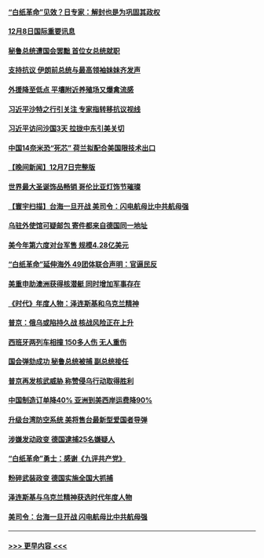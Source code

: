 #### [“白纸革命”见效？日专家：解封也是为巩固其政权](../pages/prog202/a103593458.md?t=12082201) 
#### [12月8日国际重要讯息](../pages/prog202/a103593451.md?t=12082201) 
#### [秘鲁总统遭国会罢黜 首位女总统就职](../pages/prog202/a103593454.md?t=12082201) 
#### [支持抗议 伊朗前总统与最高领袖妹妹齐发声](../pages/prog202/a103593433.md?t=12082201) 
#### [外援降至低点 平壤附近养殖场又爆禽流感](../pages/prog202/a103593440.md?t=12082201) 
#### [习近平沙特之行引关注 专家指转移抗议视线](../pages/prog202/a103593437.md?t=12082201) 
#### [习近平访问沙国3天 拉拢中东引美关切](../pages/prog202/a103593347.md?t=12082201) 
#### [中国14奈米恐“死芯” 荷兰拟配合美国限技术出口](../pages/prog202/a103593339.md?t=12082201) 
#### [【晚间新闻】12月7日完整版](../pages/prog202/a103593257.md?t=12082201) 
#### [世界最大圣诞饰品畅销 哥伦比亚灯饰节璀璨](../pages/prog202/a103593254.md?t=12082201) 
#### [【寰宇扫描】台海一旦开战 美司令：闪电航母比中共航母强](../pages/prog202/a103593243.md?t=12082201) 
#### [乌驻外使馆可疑邮包 寄件都来自德国同一地址](../pages/prog202/a103593272.md?t=12082201) 
#### [美今年第六度对台军售 规模4.28亿美元](../pages/prog202/a103593109.md?t=12082201) 
#### [“白纸革命”延伸海外 49团体联合声明：官逼民反](../pages/prog202/a103593084.md?t=12082201) 
#### [美重申助澳洲获得核潜艇 同时增加军事存在](../pages/prog202/a103593100.md?t=12082201) 
#### [《时代》年度人物：泽连斯基和乌克兰精神](../pages/prog202/a103593104.md?t=12082201) 
#### [普京：俄乌或陷持久战 核战风险正在上升](../pages/prog202/a103593102.md?t=12082201) 
#### [西班牙两列车相撞 150多人伤 无人重伤](../pages/prog202/a103593106.md?t=12082201) 
#### [国会弹劾成功 秘鲁总统被捕 副总统接任](../pages/prog202/a103593009.md?t=12082201) 
#### [普京再发核武威胁 称赞侵乌行动取得胜利](../pages/prog202/a103592953.md?t=12082201) 
#### [中国制造订单降40% 亚洲到美西岸运费降90%](../pages/prog202/a103592946.md?t=12082201) 
#### [升级台湾防空系统 美将售台最新型爱国者导弹](../pages/prog202/a103592952.md?t=12082201) 
#### [涉嫌发动政变 德国逮捕25名嫌疑人](../pages/prog202/a103592905.md?t=12082201) 
#### [“白纸革命”勇士：感谢《九评共产党》](../pages/prog202/a103592900.md?t=12082201) 
#### [粉碎武装政变 德国实施全国大抓捕](../pages/prog202/a103592749.md?t=12082201) 
#### [泽连斯基与乌克兰精神获选时代年度人物](../pages/prog202/a103592720.md?t=12082201) 
#### [美司令：台海一旦开战 闪电航母比中共航母强](../pages/prog202/a103592717.md?t=12082201) 

----
#### [ >>> 更早内容 <<< ](../indexes/prog202-earlier.md)

